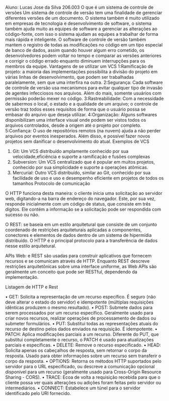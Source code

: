 Aluno: Lucas Jose da Silva 206.003
O que é um sistema de controle de versões
Um sistema de controle de versão tem uma finalidade de gerenciar diferentes versões de um documento. O sistema também é muito utilizado em empresas de tecnologia e desenvolvimento de software, o sistema também ajuda muito as equipes de software a gerenciar as alterações ao código-fonte, com isso o sistema ajudam as equipes a trabalhar de forma mais rápida e inteligente.  O software de controle de versão também mantem o registro de todas as modificações no código em um tipo especial de banco de dados, assim quando houver algum erro cometido, os desenvolvedores podem voltar no tempo e comparar as versões anteriores e corrigir o código errado enquanto diminuem interrupções para os membros da equipe. 
Vantagens de se utilizar um VCS
1:Ramificação de projeto: a maioria das implementações possibilita a divisão do projeto em várias linhas de desenvolvimento, que podem ser trabalhadas paralelamente, sem que uma interfira na outra.
2:Segurança: Cada software de controle de versão usa mecanismos para evitar qualquer tipo de invasão de agentes infecciosos nos arquivos. Além do mais, somente usuários com permissão poderão mexer no código.
3:Rastreabilidade: Com a necessidade de sabermos o local, o estado e a qualidade de um arquivo; o controle de versão traz todos esses requisitos de forma que o usuário possa se embasar do arquivo que deseja utilizar.
4:Organização: Alguns softwares disponibilizam uma interface visual onde podem ser vistos todos os arquivos controlados, desde a origem até o projeto por completo.
5:Confiança: O uso de repositórios remotos (na nuvem) ajuda a não perder arquivos por eventos inesperados. Além disso, e possível fazer novos projetos sem danificar o desenvolvimento do atual.
Exemplos de VCS
1.	Git: Um VCS distribuído amplamente conhecido por sua velocidade,eficiência e suporte a ramificação e fusões complexas
2.	Subversion: Um VCS centralizado que é popular em muitos projetos, conhecido por sua simplicidade e suporte a operações atômicas.
3.	Mercurial: Outro VCS distribuído, similar ao Git, conhecido por sua facilidade de uso e uso e desempenho eficiente em projetos de todos os tamanhos
Protocolo de comunicação

O HTTP funciona desta maneira: o cliente inicia uma solicitação ao servidor web, digitando-a na barra de endereço do navegador. Este, por sua vez, responde inicialmente com um código de status, que consiste em três dígitos. Ele contém a informação se a solicitação pode ser respondida com sucesso ou não.

O REST: se baseia em um estilo arquitetural que consiste de um conjunto coordenado de restrições arquiteturais aplicadas a componentes, conectores e elementos de dados dentro de um sistema de hipermídia distribuído. O HTTP é o principal protocolo para a transferência de dados nesse estilo arquitetural.

APIs Web: e REST são usadas para construir aplicativos que fornecem recursos e se comunicam através de HTTP. Enquanto REST descreve restrições arquitetônicas sobre uma interface uniforme, as Web APIs são geralmente um conceito que pode ser RESTful, dependendo da implementação.

Listagem de HTTP e Rest

•  GET: Solicita a representação de um recurso específico. É seguro (não deve alterar o estado do servidor) e idempotente (múltiplas requisições idênticas produzem o mesmo resultado).
•  POST: Submete dados para serem processados por um recurso específico. Geralmente usado para criar novos recursos, realizar operações de processamento de dados ou submeter formulários.
•  PUT: Substitui todas as representações atuais do recurso de destino pelos dados enviados na requisição. É idempotente.
•  PATCH: Aplica modificações parciais a um recurso. Diferente do PUT, que substitui completamente o recurso, o PATCH é usado para atualizações parciais e específicas.
•  DELETE: Remove o recurso especificado.
•  HEAD: Solicita apenas os cabeçalhos de resposta, sem retornar o corpo da resposta. Usado para obter informações sobre um recurso sem transferir o corpo da resposta.
•  OPTIONS: Retorna os métodos HTTP suportados pelo servidor para o URL especificado, ou descreve a comunicação opcional disponível para um recurso (geralmente usado para Cross-Origin Resource Sharing - CORS).
•  TRACE: Ecoa de volta a requisição recebida para que o cliente possa ver quais alterações ou adições foram feitas pelo servidor ou intermediários.
•  CONNECT: Estabelece um túnel para o servidor identificado pelo URI fornecido.

